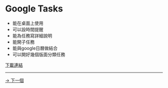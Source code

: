 # Google Tasks
* 能在桌面上使用
* 可以設時間提醒
* 能為任務寫詳細說明
* 能開子任務
* 能與google日曆做結合
* 可以開好幾個版面分類任務

[下載連結](https://play.google.com/store/apps/details?id=com.google.android.apps.tasks) 
***
[→ 下一個](簡潔代辦.md)
